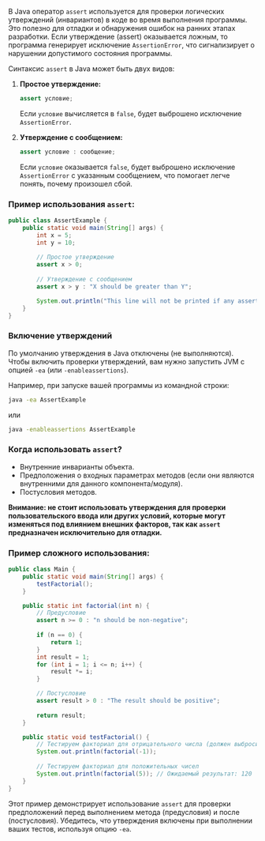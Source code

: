 В Java оператор `assert` используется для проверки логических утверждений (инвариантов) в коде во время выполнения программы. Это полезно для отладки и обнаружения ошибок на ранних этапах разработки. Если утверждение (assert) оказывается ложным, то программа генерирует исключение `AssertionError`, что сигнализирует о нарушении допустимого состояния программы.

Синтаксис `assert` в Java может быть двух видов:

1. **Простое утверждение:**
    ```java
    assert условие;
    ```
   Если `условие` вычисляется в `false`, будет выброшено исключение `AssertionError`.

2. **Утверждение с сообщением:**
    ```java
    assert условие : сообщение;
    ```
   Если `условие` оказывается `false`, будет выброшено исключение `AssertionError` с указанным сообщением, что помогает легче понять, почему произошел сбой.

### Пример использования `assert`:

```java
public class AssertExample {
    public static void main(String[] args) {
        int x = 5;
        int y = 10;
        
        // Простое утверждение
        assert x > 0;
        
        // Утверждение с сообщением
        assert x > y : "X should be greater than Y";

        System.out.println("This line will not be printed if any assert fails.");
    }
}
```

### Включение утверждений

По умолчанию утверждения в Java отключены (не выполняются). Чтобы включить проверки утверждений, вам нужно запустить JVM с опцией `-ea` (или `-enableassertions`).

Например, при запуске вашей программы из командной строки:
```bash
java -ea AssertExample
```

или

```bash
java -enableassertions AssertExample
```

### Когда использовать `assert`?

- Внутренние инварианты объекта.
- Предположения о входных параметрах методов (если они являются внутренними для данного компонента/модуля).
- Постусловия методов.

**Внимание: не стоит использовать утверждения для проверки пользовательского ввода или других условий, которые могут изменяться под влиянием внешних факторов, так как `assert` предназначен исключительно для отладки.**

### Пример сложного использования:

```java
public class Main {
    public static void main(String[] args) {
        testFactorial();
    }

    public static int factorial(int n) {
        // Предусловие
        assert n >= 0 : "n should be non-negative";
        
        if (n == 0) {
            return 1;
        }
        int result = 1;
        for (int i = 1; i <= n; i++) {
            result *= i;
        }

        // Постусловие
        assert result > 0 : "The result should be positive";
        
        return result;
    }

    public static void testFactorial() {
        // Тестируем факториал для отрицательного числа (должен выбросить исключение AssertionError)
        System.out.println(factorial(-1));
        
        // Тестируем факториал для положительных чисел
        System.out.println(factorial(5)); // Ожидаемый результат: 120
    }
}
```

Этот пример демонстрирует использование `assert` для проверки предположений перед выполнением метода (предусловия) и после (постусловия). Убедитесь, что утверждения включены при выполнении ваших тестов, используя опцию `-ea`.